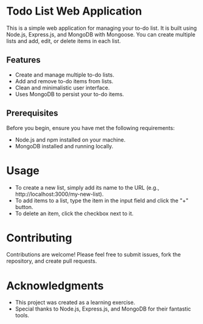 # Todo List Web Application

This is a simple web application for managing your to-do list. It is built using Node.js, Express.js, and MongoDB with Mongoose. You can create multiple lists and add, edit, or delete items in each list.

## Features

- Create and manage multiple to-do lists.
- Add and remove to-do items from lists.
- Clean and minimalistic user interface.
- Uses MongoDB to persist your to-do items.

## Prerequisites

Before you begin, ensure you have met the following requirements:

- Node.js and npm installed on your machine.
- MongoDB installed and running locally.

# Usage

- To create a new list, simply add its name to the URL (e.g., http://localhost:3000/my-new-list).
- To add items to a list, type the item in the input field and click the "+" button.
- To delete an item, click the checkbox next to it.

# Contributing

Contributions are welcome! Please feel free to submit issues, fork the repository, and create pull requests.

# Acknowledgments

- This project was created as a learning exercise.
- Special thanks to Node.js, Express.js, and MongoDB for their fantastic tools.

